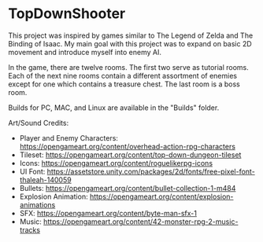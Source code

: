 # TopDownShooter
This project was inspired by games similar to The Legend of Zelda and The Binding of Isaac. My main goal with this project was to expand on basic 2D movement and introduce myself into enemy AI.

In the game, there are twelve rooms. The first two serve as tutorial rooms. Each of the next nine rooms contain a different assortment of enemies except for one which contains a treasure chest. The last room is a boss room.

Builds for PC, MAC, and Linux are available in the "Builds" folder.

Art/Sound Credits:
- Player and Enemy Characters: https://opengameart.org/content/overhead-action-rpg-characters
- Tileset: https://opengameart.org/content/top-down-dungeon-tileset
- Icons: https://opengameart.org/content/roguelikerpg-icons
- UI Font: https://assetstore.unity.com/packages/2d/fonts/free-pixel-font-thaleah-140059
- Bullets: https://opengameart.org/content/bullet-collection-1-m484
- Explosion Animation: https://opengameart.org/content/explosion-animations
- SFX: https://opengameart.org/content/byte-man-sfx-1
- Music: https://opengameart.org/content/42-monster-rpg-2-music-tracks
